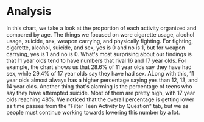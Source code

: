 # Analysis

In this chart, we take a look at the proportion of each activity organized and compared by age. The things we focused on were cigarette usage, alcohol usage, suicide, sex, weapon carrying, and physically fighting. For fighting, cigarette, alcohol, suicide, and sex, yes is 0 and no is 1, but for weapon carrying, yes is 1 and no is 0. What's most surprising about our findings is that 11 year olds tend to have numbers that rival 16 and 17 year olds. For example, the chart shows us that 28.6% of 11 year olds say they have had sex, while 29.4% of 17 year olds say they have had sex. ALong with this, 11 year olds almost always has a higher percentage saying yes than 12, 13, and 14 year olds. Another thing that's alarming is the percentage of teens who say they have attempted suicide. Most of them are pretty high, with 17 year olds reaching 48%. We noticed that the overall percentage is getting lower as time passes from the "Filter Teen Activity by Question" tab, but we as people must continue working towards lowering this number by a lot.
